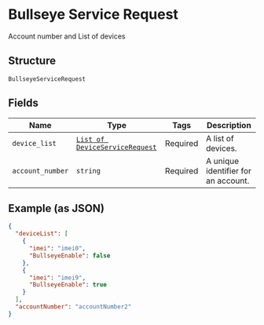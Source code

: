 
# Bullseye Service Request

Account number and List of devices

## Structure

`BullseyeServiceRequest`

## Fields

| Name | Type | Tags | Description |
|  --- | --- | --- | --- |
| `device_list` | [`List of DeviceServiceRequest`](../../doc/models/device-service-request.md) | Required | A list of devices. |
| `account_number` | `string` | Required | A unique identifier for an account. |

## Example (as JSON)

```json
{
  "deviceList": [
    {
      "imei": "imei0",
      "BullseyeEnable": false
    },
    {
      "imei": "imei9",
      "BullseyeEnable": true
    }
  ],
  "accountNumber": "accountNumber2"
}
```

